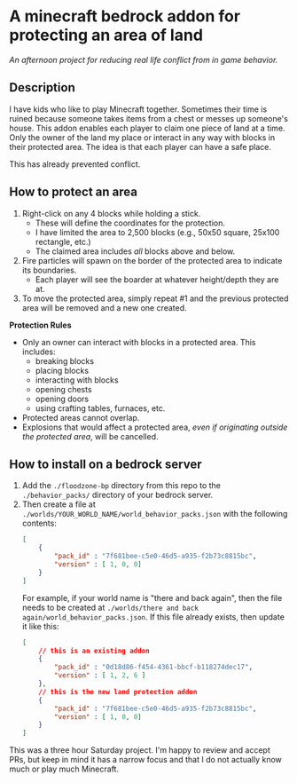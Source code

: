 # A minecraft bedrock addon for protecting an area of land

_An afternoon project for reducing real life conflict from in game behavior._

## Description

I have kids who like to play Minecraft together. Sometimes their time is ruined because someone takes items from a chest or messes up someone's house. This addon enables each player to claim one piece of land at a time. Only the owner of the land my place or interact in any way with blocks in their protected area. The idea is that each player can have a safe place.

This has already prevented conflict.

## How to protect an area

1. Right-click on any 4 blocks while holding a stick. 
    - These will define the coordinates for the protection.
    - I have limited the area to 2,500 blocks (e.g., 50x50 square, 25x100 rectangle, etc.)
    - The claimed area includes _all_ blocks above and below.
2. Fire particles will spawn on the border of the protected area to indicate its boundaries.
    - Each player will see the boarder at whatever height/depth they are at.
3. To move the protected area, simply repeat #1 and the previous protected area will be removed and a new one created.

**Protection Rules**
- Only an owner can interact with blocks in a protected area. This includes:
    - breaking blocks
    - placing blocks
    - interacting with blocks
    - opening chests
    - opening doors
    - using crafting tables, furnaces, etc.
- Protected areas cannot overlap.
- Explosions that would affect a protected area, _even if originating outside the protected area_, will be cancelled.

## How to install on a bedrock server
1. Add the `./floodzone-bp` directory from this repo to the `./behavior_packs/` directory of your bedrock server.
2. Then create a file at `./worlds/YOUR_WORLD_NAME/world_behavior_packs.json` with the following contents:
    ```json
    [
        {
            "pack_id" : "7f681bee-c5e0-46d5-a935-f2b73c8815bc",
            "version" : [ 1, 0, 0]
        }
    ]
    ```
    For example, if your world name is "there and back again", then the file needs to be created at `./worlds/there and back again/world_behavior_packs.json`.
    If this file already exists, then update it like this:
    ```json
    [
        // this is an existing addon
        {
            "pack_id" : "0d18d86-f454-4361-bbcf-b118274dec17",
            "version" : [ 1, 2, 6 ]
        },
        // this is the new land protection addon
        {
            "pack_id" : "7f681bee-c5e0-46d5-a935-f2b73c8815bc",
            "version" : [ 1, 0, 0]
        }
    ]
    ```

This was a three hour Saturday project. I'm happy to review and accept PRs, but keep in mind it has a narrow focus and that I do not actually know much or play much Minecraft.